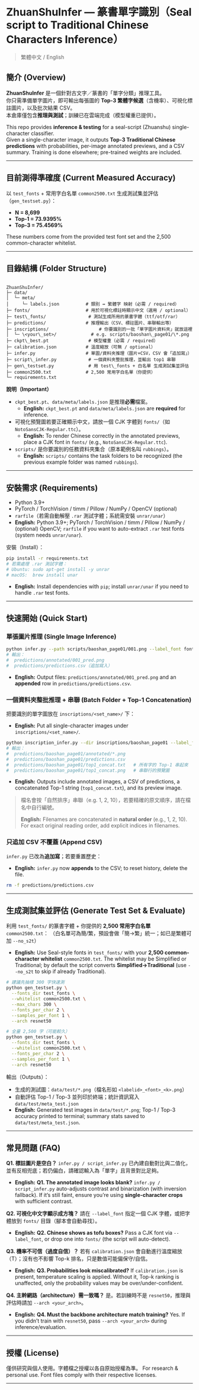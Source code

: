 # ZhuanShuInfer — 篆書單字識別（Seal script to Traditional Chinese Characters Inference）

> 繁體中文 / English

## 簡介 (Overview)

**ZhuanShuInfer** 是一個針對古文字／篆書的「單字分類」推理工具。  
你只需準備單字圖片，即可輸出每張圖的 **Top-3 繁體字候選**（含機率）、可視化標註圖片，以及批次結果 CSV。  
本倉庫僅包含**推理與測試**；訓練已在雲端完成（模型權重已提供）。

This repo provides **inference & testing** for a seal-script (Zhuanshu) single-character classifier.  
Given a single-character image, it outputs **Top-3 Traditional Chinese predictions** with probabilities, per-image annotated previews, and a CSV summary. Training is done elsewhere; pre-trained weights are included.

---

## 目前測得準確度 (Current Measured Accuracy)

以 `test_fonts` + 常用字白名單 `common2500.txt` 生成測試集並評估（`gen_testset.py`）：

- **N = 8,699**
- **Top-1 = 73.9395%**
- **Top-3 = 75.4569%**

These numbers come from the provided test font set and the 2,500 common-character whitelist.

---

## 目錄結構 (Folder Structure)

```

ZhuanShuInfer/
├─ data/
│  └─ meta/
│     └─ labels.json          # 類別 ↔ 繁體字 映射（必需 / required）
├─ fonts/                     # 用於可視化標註時顯示中文（選用 / optional）
├─ test\_fonts/                # 測試生成所用的篆書字體（ttf/otf/rar）
├─ predictions/               # 推理輸出（CSV、標註圖片、串聯輸出等）
├─ inscriptions/                   # 你要識別的一批「單字圖片資料夾」就放這裡
│  └─ \<your\_set>/             # e.g. scripts/baoshan\_page01/\*.png
├─ ckpt\_best.pt               # 模型權重（必需 / required）
├─ calibration.json           # 溫度縮放（可無 / optional）
├─ infer.py                   # 單圖/資料夾推理（圖片+CSV，CSV 會「追加寫」）
├─ script\_infer.py            # 一個資料夾整批推理，並輸出 top1 串聯
├─ gen\_testset.py             # 用 test\_fonts + 白名單 生成測試集並評估
├─ common2500.txt             # 2,500 常用字白名單（你提供）
└─ requirements.txt

````

**說明（Important）**
- `ckpt_best.pt`、`data/meta/labels.json` 是推理**必需**檔案。  
  - **English:** `ckpt_best.pt` and `data/meta/labels.json` are **required** for inference.
- 可視化預覽圖若要正確顯示中文，請放一個 CJK 字體到 `fonts/`（如 `NotoSansCJK-Regular.ttc`）。  
  - **English:** To render Chinese correctly in the annotated previews, place a CJK font in `fonts/` (e.g., `NotoSansCJK-Regular.ttc`).
- `scripts/` 是你要識別的任務資料夾集合（原本範例名叫 `rubbings`）。  
  - **English:** `scripts/` contains the task folders to be recognized (the previous example folder was named `rubbings`).

---

## 安裝需求 (Requirements)

- Python 3.9+
- PyTorch / TorchVision / timm / Pillow / NumPy / OpenCV (optional)
- `rarfile`（若需自動解壓 `.rar` 測試字體；系統需安裝 `unrar/unar`）
- **English:** Python 3.9+; PyTorch / TorchVision / timm / Pillow / NumPy / (optional) OpenCV; `rarfile` if you want to auto-extract `.rar` test fonts (system needs `unrar/unar`).

安裝（Install）：
```bash
pip install -r requirements.txt
# 若需處理 .rar 測試字體：
# Ubuntu: sudo apt-get install -y unrar
# macOS:  brew install unar
````

* **English:** Install dependencies with `pip`; install `unrar/unar` if you need to handle `.rar` test fonts.

---

## 快速開始 (Quick Start)

### 單張圖片推理 (Single Image Inference)

```bash
python infer.py --path scripts/baoshan_page01/001.png --label_font fonts/CJK-Regular.ttf
# 輸出：
#  predictions/annotated/001_pred.png
#  predictions/predictions.csv（追加寫入）
```

* **English:** Output files: `predictions/annotated/001_pred.png` and an **appended** row in `predictions/predictions.csv`.

### 一個資料夾整批推理 + 串聯 (Batch Folder + Top-1 Concatenation)

把要識別的單字圖放在 `inscriptions/<set_name>/` 下：

* **English:** Put all single-character images under `inscriptions/<set_name>/`.

```bash
python inscription_infer.py --dir inscriptions/baoshan_page01 --label_font fonts/CJK-Regular.ttf
# 輸出：
#  predictions/baoshan_page01/annotated/*.png
#  predictions/baoshan_page01/predictions.csv
#  predictions/baoshan_page01/top1_concat.txt   # 所有字的 Top-1 串起來
#  predictions/baoshan_page01/top1_concat.png   # 串聯行的預覽圖
```

* **English:** Outputs include annotated images, a CSV of predictions, a concatenated Top-1 string (`top1_concat.txt`), and its preview image.

> 檔名會按「自然排序」串聯（e.g. 1, 2, 10），若要精確的原文順序，請在檔名中自行編號。
>
> **English:** Filenames are concatenated in **natural order** (e.g., 1, 2, 10). For exact original reading order, add explicit indices in filenames.

### 只追加 CSV 不覆蓋 (Append CSV)

`infer.py` 已改為**追加寫**；若要重置歷史：

* **English:** `infer.py` now **appends** to the CSV; to reset history, delete the file.

```bash
rm -f predictions/predictions.csv
```

---

## 生成測試集並評估 (Generate Test Set & Evaluate)

利用 `test_fonts/` 的篆書字體 + 你提供的 **2,500 常用字白名單** `common2500.txt`：
（白名單可為簡/繁，預設會做「簡→繁」統一；如已是繁體可加 `--no_s2t`）

* **English:** Use Seal-style fonts in `test_fonts/` with your **2,500 common-character whitelist** `common2500.txt`. The whitelist may be Simplified or Traditional; by default the script converts **Simplified→Traditional** (use `--no_s2t` to skip if already Traditional).

```bash
# 建議先抽樣 300 字快速測
python gen_testset.py \
  --fonts_dir test_fonts \
  --whitelist common2500.txt \
  --max_chars 300 \
  --fonts_per_char 2 \
  --samples_per_font 1 \
  --arch resnet50

# 全量 2,500 字（可能較久）
python gen_testset.py \
  --fonts_dir test_fonts \
  --whitelist common2500.txt \
  --fonts_per_char 2 \
  --samples_per_font 1 \
  --arch resnet50
```

輸出（Outputs）：

* 生成的測試圖：`data/test/*.png`（檔名形如 `<labelid>_<font>_<k>.png`）
* 自動評估 Top-1 / Top-3 並列印於終端；統計資訊寫入 `data/test/meta_test.json`
* **English:** Generated test images in `data/test/*.png`; Top-1 / Top-3 accuracy printed to terminal; summary stats saved to `data/test/meta_test.json`.

---

## 常見問題 (FAQ)

**Q1. 標註圖片是空白？**
`infer.py / script_infer.py` 已內建自動對比與二值化，並有反相兜底；若仍偏白，請確認輸入為「單字」且背景對比足夠。

* **English:** **Q1. The annotated image looks blank?**
  `infer.py / script_infer.py` auto-adjusts contrast and binarization (with inversion fallback). If it’s still faint, ensure you’re using **single-character crops** with sufficient contrast.

**Q2. 可視化中文字顯示成方塊？**
請在 `--label_font` 指定一個 CJK 字體，或把字體放到 `fonts/` 目錄（腳本會自動尋找）。

* **English:** **Q2. Chinese shows as tofu boxes?**
  Pass a CJK font via `--label_font`, or drop one into `fonts/` (the script will auto-detect).

**Q3. 機率不可信（過度自信）？**
若有 `calibration.json` 會自動進行溫度縮放（T）；沒有也不影響 Top-k 排名，只是數值可能偏保守/自信。

* **English:** **Q3. Probabilities look miscalibrated?**
  If `calibration.json` is present, temperature scaling is applied. Without it, Top-k ranking is unaffected, only the probability values may be over/under-confident.

**Q4. 主幹網路（architecture）需一致嗎？**
是。若訓練時不是 `resnet50`，推理與評估時請加 `--arch <your_arch>`。

* **English:** **Q4. Must the backbone architecture match training?**
  Yes. If you didn’t train with `resnet50`, pass `--arch <your_arch>` during inference/evaluation.

---

## 授權 (License)

僅供研究與個人使用。字體檔之授權以各自原始授權為準。
For research & personal use. Font files comply with their respective licenses.

---

